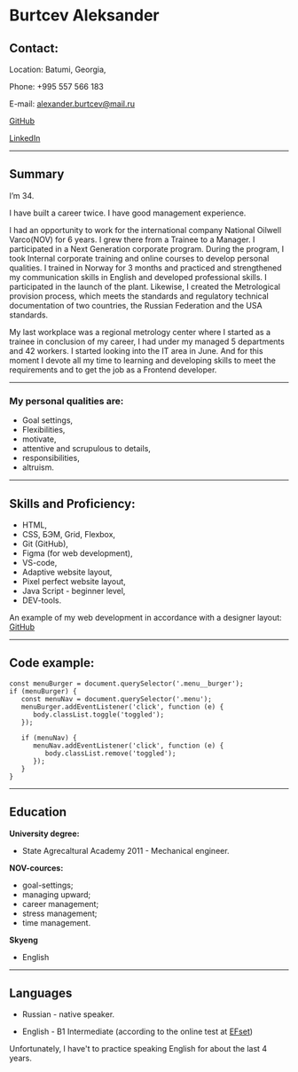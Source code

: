 # **Burtcev Aleksander** #


## **Contact:**

Location: Batumi, Georgia,

Phone: +995 557 566 183

E-mail: alexander.burtcev@mail.ru

[GitHub](https://github.com/BurtcevAN) 

[LinkedIn](https://www.linkedin.com/in/%D0%B0%D0%BB%D0%B5%D0%BA%D1%81%D0%B0%D0%BD%D0%B4%D1%80-%D0%B1%D1%83%D1%80%D1%86%D0%B5%D0%B2-67481917b/)


***

## **Summary**
I’m 34. 

I have built a career twice. I have good management experience.

I had an opportunity to work for the international company National Oilwell Varco(NOV) for 6 years. I grew there from a Trainee to a Manager. I participated in a Next Generation corporate program. During the program, I took Internal corporate training and online courses to develop personal qualities. I trained in Norway for 3 months and practiced and strengthened my communication skills in English and developed professional skills. I participated in the launch of the plant. Likewise, I created the Metrological provision process, which meets the standards and regulatory technical documentation of two countries, the Russian Federation and the USA standards. 


My last workplace was a regional metrology center where I started as a trainee in conclusion of my career, I had under my managed 5 departments and 42 workers.
I started looking into the IT area in June. And for this moment I devote all my time to learning and developing skills to meet the requirements and to get the job as a Frontend developer.

***

### **My personal qualities are:**


* Goal settings,
* Flexibilities,
* motivate,
* attentive and scrupulous to details,
* responsibilities,
* altruism.

***

## **Skills and Proficiency:**

* HTML,
* CSS, БЭМ, Grid, Flexbox,
* Git (GitHub),
* Figma (for web development),
* VS-code,
* Adaptive website layout,
* Pixel perfect website layout,
* Java Script - beginner level,
* DEV-tools.

An example of my web development in accordance with a designer layout: [GitHub](https://github.com/BurtcevAN/First-project)

***

## **Code example:**

```const body = document.querySelector('body');
const menuBurger = document.querySelector('.menu__burger');
if (menuBurger) {
   const menuNav = document.querySelector('.menu');
   menuBurger.addEventListener('click', function (e) {
      body.classList.toggle('toggled');
   });

   if (menuNav) {
      menuNav.addEventListener('click', function (e) {
         body.classList.remove('toggled');
      });
   }
}
```
***

## **Education**

**University degree:**

* State Agrecaltural Academy 2011 - Mechanical engineer.

**NOV-cources:**

* goal-settings;
* managing upward;
* career management;
* stress management;
* time management.


**Skyeng**
* English


***

## **Languages**

* Russian - native speaker.

* English - B1 Intermediate (according to the online test at [EFset](https://www.efset.org)) 

Unfortunately, I have't to practice speaking English for about the last 4 years.

